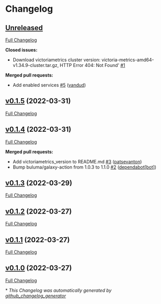 # Changelog

## [Unreleased](https://github.com/buluma/ansible-role-victoriametrics_cluster/tree/HEAD)

[Full Changelog](https://github.com/buluma/ansible-role-victoriametrics_cluster/compare/v0.1.5...HEAD)

**Closed issues:**

- Download victoriametrics cluster version: victoria-metrics-amd64-v1.34.9-cluster.tar.gz, HTTP Error 404: Not Found' [\#1](https://github.com/buluma/ansible-role-victoriametrics_cluster/issues/1)

**Merged pull requests:**

- Add enabled services [\#5](https://github.com/buluma/ansible-role-victoriametrics_cluster/pull/5) ([vandud](https://github.com/vandud))

## [v0.1.5](https://github.com/buluma/ansible-role-victoriametrics_cluster/tree/v0.1.5) (2022-03-31)

[Full Changelog](https://github.com/buluma/ansible-role-victoriametrics_cluster/compare/v0.1.4...v0.1.5)

## [v0.1.4](https://github.com/buluma/ansible-role-victoriametrics_cluster/tree/v0.1.4) (2022-03-31)

[Full Changelog](https://github.com/buluma/ansible-role-victoriametrics_cluster/compare/v0.1.3...v0.1.4)

**Merged pull requests:**

- Add victoriametrics\_version to README.md [\#3](https://github.com/buluma/ansible-role-victoriametrics_cluster/pull/3) ([patsevanton](https://github.com/patsevanton))
- Bump buluma/galaxy-action from 1.0.3 to 1.1.0 [\#2](https://github.com/buluma/ansible-role-victoriametrics_cluster/pull/2) ([dependabot[bot]](https://github.com/apps/dependabot))

## [v0.1.3](https://github.com/buluma/ansible-role-victoriametrics_cluster/tree/v0.1.3) (2022-03-29)

[Full Changelog](https://github.com/buluma/ansible-role-victoriametrics_cluster/compare/v0.1.2...v0.1.3)

## [v0.1.2](https://github.com/buluma/ansible-role-victoriametrics_cluster/tree/v0.1.2) (2022-03-27)

[Full Changelog](https://github.com/buluma/ansible-role-victoriametrics_cluster/compare/v0.1.1...v0.1.2)

## [v0.1.1](https://github.com/buluma/ansible-role-victoriametrics_cluster/tree/v0.1.1) (2022-03-27)

[Full Changelog](https://github.com/buluma/ansible-role-victoriametrics_cluster/compare/v0.1.0...v0.1.1)

## [v0.1.0](https://github.com/buluma/ansible-role-victoriametrics_cluster/tree/v0.1.0) (2022-03-27)

[Full Changelog](https://github.com/buluma/ansible-role-victoriametrics_cluster/compare/cb487c77b405ad2f1a474ddb408ebd5ffefef5ca...v0.1.0)



\* *This Changelog was automatically generated by [github_changelog_generator](https://github.com/github-changelog-generator/github-changelog-generator)*
